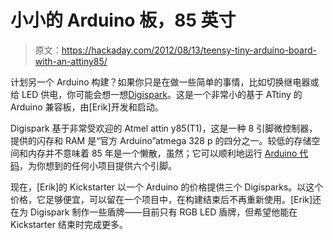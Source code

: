 # 小小的 Arduino 板，85 英寸

> 原文：<https://hackaday.com/2012/08/13/teensy-tiny-arduino-board-with-an-attiny85/>

计划另一个 Arduino 构建？如果你只是在做一些简单的事情，比如切换继电器或给 LED 供电，你可能会想一想[Digispark](http://www.kickstarter.com/projects/digistump/digispark-the-tiny-arduino-enabled-usb-dev-board)。这是一个非常小的基于 ATtiny 的 Arduino 兼容板，由[Erik]开发和启动。

Digispark 基于非常受欢迎的 Atmel attin y85(T1)，这是一种 8 引脚微控制器，提供的闪存和 RAM 是“官方 Arduino”atmega 328 p 的四分之一。较低的存储空间和内存并不意味着 85 年是一个懒散，虽然；它可以顺利地运行 [Arduino 代码](http://hackaday.com/2011/09/13/attiny-hacks-run-your-arduino-project-on-an-attiny/)，为你想到的任何小项目提供六个引脚。

现在，[Erik]的 Kickstarter 以一个 Arduino 的价格提供三个 Digisparks。以这个价格，它足够便宜，可以留在一个项目中，在构建结束后不再重新使用。[Erik]还在为 Digispark 制作一些盾牌——目前只有 RGB LED 盾牌，但希望他能在 Kickstarter 结束时完成更多。